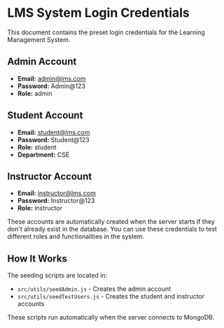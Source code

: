# LMS System Login Credentials

This document contains the preset login credentials for the Learning Management System.

## Admin Account
- **Email:** admin@lms.com
- **Password:** Admin@123
- **Role:** admin

## Student Account
- **Email:** student@lms.com
- **Password:** Student@123
- **Role:** student
- **Department:** CSE

## Instructor Account
- **Email:** instructor@lms.com
- **Password:** Instructor@123
- **Role:** instructor

These accounts are automatically created when the server starts if they don't already exist in the database. You can use these credentials to test different roles and functionalities in the system.

## How It Works

The seeding scripts are located in:
- `src/utils/seedAdmin.js` - Creates the admin account
- `src/utils/seedTestUsers.js` - Creates the student and instructor accounts

These scripts run automatically when the server connects to MongoDB.

